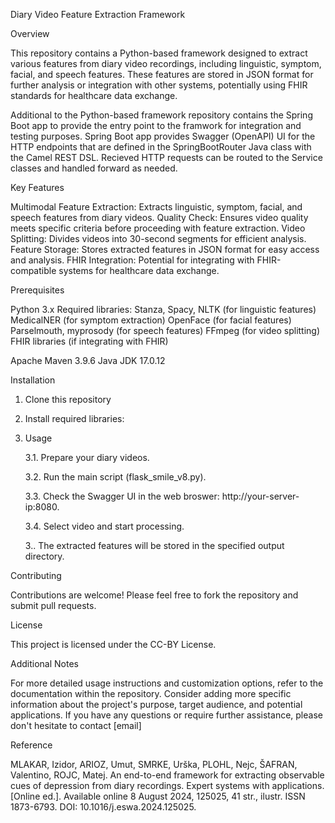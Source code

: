 Diary Video Feature Extraction Framework

Overview

This repository contains a Python-based framework designed to extract various features from diary video recordings, including linguistic, symptom, facial, and speech features. These features are stored in JSON format for further analysis or integration with other systems, potentially using FHIR standards for healthcare data exchange.

Additional to the Python-based framework repository contains the Spring Boot app to provide the entry point to the framwork for integration and testing purposes. Spring Boot app provides Swagger (OpenAPI) UI for the HTTP endpoints that are defined in the SpringBootRouter Java class with the Camel REST DSL. Recieved HTTP requests can be routed to the Service classes and handled forward as needed.

Key Features

Multimodal Feature Extraction: Extracts linguistic, symptom, facial, and speech features from diary videos.
Quality Check: Ensures video quality meets specific criteria before proceeding with feature extraction.
Video Splitting: Divides videos into 30-second segments for efficient analysis.
Feature Storage: Stores extracted features in JSON format for easy access and analysis.
FHIR Integration: Potential for integrating with FHIR-compatible systems for healthcare data exchange.

Prerequisites

Python 3.x
Required libraries:
Stanza, Spacy, NLTK (for linguistic features)
MedicalNER (for symptom extraction)
OpenFace (for facial features)
Parselmouth, myprosody (for speech features)
FFmpeg (for video splitting)
FHIR libraries (if integrating with FHIR)

Apache Maven 3.9.6
Java JDK 17.0.12


Installation

1. Clone this repository
2. Install required libraries:
3. Usage

   3.1. Prepare your diary videos.

   3.2. Run the main script (flask_smile_v8.py).
   
   3.3. Check the Swagger UI in the web broswer: http://your-server-ip:8080.
   
   3.4. Select video and start processing.

   3.. The extracted features will be stored in the specified output directory.
 
Contributing

Contributions are welcome! Please feel free to fork the repository and submit pull requests.

License

This project is licensed under the CC-BY License.   

Additional Notes

For more detailed usage instructions and customization options, refer to the documentation within the repository.
Consider adding more specific information about the project's purpose, target audience, and potential applications.
If you have any questions or require further assistance, please don't hesitate to contact [email]

Reference

MLAKAR, Izidor, ARIOZ, Umut, SMRKE, Urška, PLOHL, Nejc, ŠAFRAN, Valentino, ROJC, Matej. An end-to-end framework for extracting observable cues of depression from diary recordings. Expert systems with applications. [Online ed.]. Available online 8 August 2024, 125025, 41 str., ilustr. ISSN 1873-6793. DOI: 10.1016/j.eswa.2024.125025.
